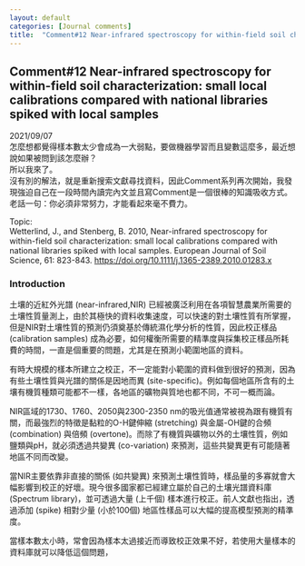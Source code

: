 ```yaml
---
layout: default
categories: [Journal comments]
title:  "Comment#12 Near-infrared spectroscopy for within-field soil characterization: small local calibrations compared with national libraries spiked with local samples"
---  
```

## Comment#12 Near-infrared spectroscopy for within-field soil characterization: small local calibrations compared with national libraries spiked with local samples  
2021/09/07  
怎麼想都覺得樣本數太少會成為一大弱點，要做機器學習而且變數這麼多，最近想說如果被問到該怎麼辦？  
所以我來了。  
沒有別的解法，就是重新搜索文獻尋找資料，因此Comment系列再次開始，我發現強迫自己在一段時間內讀完內文並且寫Comment是一個很棒的知識吸收方式。老話一句：你必須非常努力，才能看起來毫不費力。  
  
Topic:  
Wetterlind, J., and Stenberg, B. 2010, Near-infrared spectroscopy for within-field soil characterization: small local calibrations compared with national libraries spiked with local samples. European Journal of Soil Science, 61: 823-843. <a href="https://doi.org/10.1111/j.1365-2389.2010.01283.x" target="_blank">https://doi.org/10.1111/j.1365-2389.2010.01283.x</a>  
  
### Introduction  
土壤的近紅外光譜 (near-infrared,NIR) 已經被廣泛利用在各項智慧農業所需要的土壤性質量測上，由於其極快的資料收集速度，可以快速的對土壤性質有所掌握，但是NIR對土壤性質的預測仍須奠基於傳統濕化學分析的性質，因此校正樣品 (calibration samples) 成為必要，如何權衡所需要的精準度與採集校正樣品所耗費的時間，一直是個重要的問題，尤其是在預測小範圍地區的資料。  
  
有時大規模的樣本所建立之校正，不一定能對小範圍的資料做到很好的預測，因為有些土壤性質與光譜的關係是因地而異 (site-specific)。例如每個地區所含有的土壤有機質種類可能都不一樣，各地區的礦物與質地也都不同，不可一概而論。  
  
NIR區域的1730、1760、2050與2300-2350 nm的吸光值通常被視為跟有機質有關，而最強烈的特徵是黏粒的O-H鍵伸縮 (stretching) 與金屬-OH鍵的合頻 (combination) 與倍頻 (overtone)。而除了有機質與礦物以外的土壤性質，例如鹽類與pH，就必須透過共變異 (co-variation) 來預測，這些共變異更有可能隨著地區不同而改變。  
  
當NIR主要依靠非直接的關係 (如共變異) 來預測土壤性質時，樣品量的多寡就會大幅影響到校正的好壞。現今很多國家都已經建立屬於自己的土壤光譜資料庫 (Spectrum library)，並可透過大量 (上千個) 樣本進行校正。前人文獻也指出，透過添加 (spike) 相對少量 (小於100個) 地區性樣品可以大幅的提高模型預測的精準度。  
  
當樣本數太小時，常會因為樣本太過接近而導致校正效果不好，若使用大量樣本的資料庫就可以降低這個問題，


